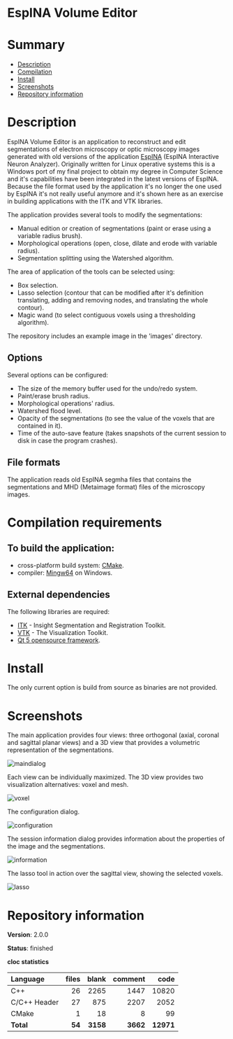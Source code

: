 EspINA Volume Editor
====================

# Summary
- [Description](#description)
- [Compilation](#compilation-requirements)
- [Install](#install)
- [Screenshots](#screenshots)
- [Repository information](#repository-information)

# Description
EspINA Volume Editor is an application to reconstruct and edit segmentations of electron microscopy or optic microscopy images generated with old versions of the application [EspINA](http://cajalbbp.es/espina/) (EspINA Interactive Neuron Analyzer). Originally written for Linux operative systems this is a Windows port of my final project to obtain my degree in Computer Science and it's capabilities have been integrated in the latest versions of EspINA. Because the file format used by the application it's no longer the one used by EspINA it's not really useful anymore and it's shown here as an exercise in building applications with the ITK and VTK libraries. 

The application provides several tools to modify the segmentations: 
* Manual edition or creation of segmentations (paint or erase using a variable radius brush). 
* Morphological operations (open, close, dilate and erode with variable radius).
* Segmentation splitting using the Watershed algorithm. 

The area of application of the tools can be selected using:
* Box selection.
* Lasso selection (contour that can be modified after it's definition translating, adding and removing nodes, and translating the whole contour).
* Magic wand (to select contiguous voxels using a thresholding algorithm).

The repository includes an example image in the 'images' directory. 

## Options
Several options can be configured:
* The size of the memory buffer used for the undo/redo system.
* Paint/erase brush radius.
* Morphological operations' radius. 
* Watershed flood level. 
* Opacity of the segmentations (to see the value of the voxels that are contained in it).
* Time of the auto-save feature (takes snapshots of the current session to disk in case the program crashes). 

## File formats
The application reads old EspINA segmha files that contains the segmentations and MHD (Metaimage format) files of the microscopy images. 

# Compilation requirements
## To build the application:
* cross-platform build system: [CMake](http://www.cmake.org/cmake/resources/software.html).
* compiler: [Mingw64](http://sourceforge.net/projects/mingw-w64/) on Windows.

## External dependencies
The following libraries are required:
* [ITK](https://itk.org/) - Insight Segmentation and Registration Toolkit.
* [VTK](http://www.vtk.org/) - The Visualization Toolkit.
* [Qt 5 opensource framework](http://www.qt.io/).

# Install
The only current option is build from source as binaries are not provided. 

# Screenshots

The main application provides four views: three orthogonal (axial, coronal and sagittal planar views) and a 3D view that provides a volumetric representation of the segmentations. 

![maindialog](https://cloud.githubusercontent.com/assets/12167134/16097616/fbe7b6ba-334e-11e6-9867-a021ba855ae0.jpg)

Each view can be individually maximized. The 3D view provides two visualization alternatives: voxel and mesh. 

![voxel](https://cloud.githubusercontent.com/assets/12167134/16097617/fc487798-334e-11e6-8236-fba813b3cb50.jpg)

The configuration dialog.

![configuration](https://cloud.githubusercontent.com/assets/12167134/16097613/fbaeaca8-334e-11e6-8949-6ddbb2ed932e.jpg)

The session information dialog provides information about the properties of the image and the segmentations. 

![information](https://cloud.githubusercontent.com/assets/12167134/16097614/fbdc2d40-334e-11e6-99d2-075a9e9ab979.jpg)

The lasso tool in action over the sagittal view, showing the selected voxels. 

![lasso](https://cloud.githubusercontent.com/assets/12167134/16097615/fbe50b9a-334e-11e6-9970-dec26e2ffaf4.jpg)

# Repository information

**Version**: 2.0.0

**Status**: finished

**cloc statistics**

| Language                     |files          |blank        |comment      |code    |
|:-----------------------------|--------------:|------------:|------------:|-------:|
| C++                          |  26           |  2265       |   1447      | 10820  |
| C/C++ Header                 |  27           |   875       |   2207      |  2052  |
| CMake                        |   1           |   18        |     8       |    99  |
| **Total**                    | **54**        | **3158**    |   **3662**  | **12971** |
